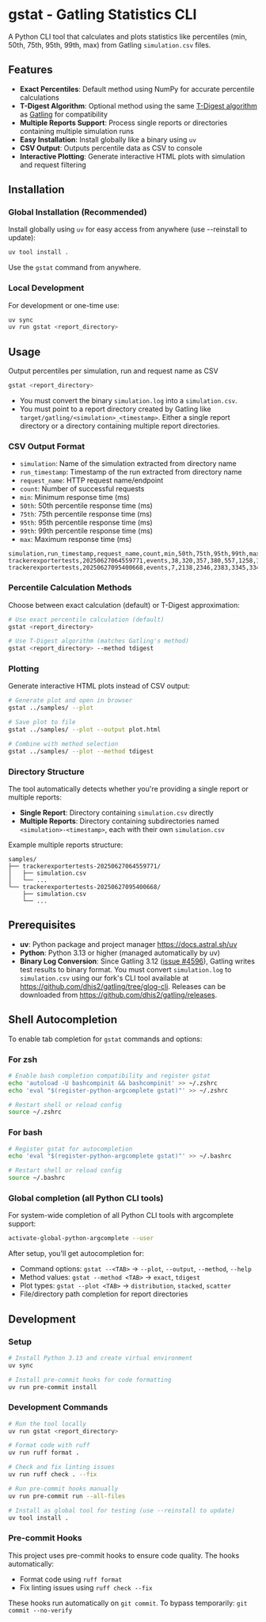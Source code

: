 # gstat - Gatling Statistics CLI

A Python CLI tool that calculates and plots statistics like percentiles (min, 50th, 75th, 95th,
99th, max) from Gatling `simulation.csv` files.

## Features

* **Exact Percentiles**: Default method using NumPy for accurate percentile calculations
* **T-Digest Algorithm**: Optional method using the same [T-Digest
algorithm](https://github.com/CamDavidsonPilon/tdigest) as
[Gatling](https://github.com/tdunning/t-digest) for compatibility
* **Multiple Reports Support**: Process single reports or directories containing multiple simulation
runs
* **Easy Installation**: Install globally like a binary using `uv`
* **CSV Output**: Outputs percentile data as CSV to console
* **Interactive Plotting**: Generate interactive HTML plots with simulation and request filtering

## Installation

### Global Installation (Recommended)

Install globally using `uv` for easy access from anywhere (use --reinstall to update):

```bash
uv tool install .
```

Use the `gstat` command from anywhere.

### Local Development

For development or one-time use:

```bash
uv sync
uv run gstat <report_directory>
```

## Usage

Output percentiles per simulation, run and request name as CSV

```bash
gstat <report_directory>
```

* You must convert the binary `simulation.log` into a `simulation.csv`.
* You must point to a report directory created by Gatling like
`target/gatling/<simulation>_<timestamp>`. Either a single report directory or a directory
containing multiple report directories.

### CSV Output Format

* `simulation`: Name of the simulation extracted from directory name
* `run_timestamp`: Timestamp of the run extracted from directory name
* `request_name`: HTTP request name/endpoint
* `count`: Number of successful requests
* `min`: Minimum response time (ms)
* `50th`: 50th percentile response time (ms)
* `75th`: 75th percentile response time (ms)
* `95th`: 95th percentile response time (ms)
* `99th`: 99th percentile response time (ms)
* `max`: Maximum response time (ms)

```csv
simulation,run_timestamp,request_name,count,min,50th,75th,95th,99th,max
trackerexportertests,20250627064559771,events,38,320,357,380,557,1258,1258
trackerexportertests,20250627095400668,events,7,2138,2346,2383,3345,3345,3345
```

### Percentile Calculation Methods

Choose between exact calculation (default) or T-Digest approximation:

```bash
# Use exact percentile calculation (default)
gstat <report_directory>

# Use T-Digest algorithm (matches Gatling's method)
gstat <report_directory> --method tdigest
```

### Plotting

Generate interactive HTML plots instead of CSV output:

```bash
# Generate plot and open in browser
gstat ../samples/ --plot

# Save plot to file
gstat ../samples/ --plot --output plot.html

# Combine with method selection
gstat ../samples/ --plot --method tdigest
```

### Directory Structure

The tool automatically detects whether you're providing a single report or multiple reports:

* **Single Report**: Directory containing `simulation.csv` directly
* **Multiple Reports**: Directory containing subdirectories named `<simulation>-<timestamp>`, each with their own `simulation.csv`

Example multiple reports structure:
```
samples/
├── trackerexportertests-20250627064559771/
│   ├── simulation.csv
│   └── ...
└── trackerexportertests-20250627095400668/
    ├── simulation.csv
    └── ...
```

## Prerequisites

* **uv**: Python package and project manager https://docs.astral.sh/uv
* **Python**: Python 3.13 or higher (managed automatically by uv)
* **Binary Log Conversion**: Since Gatling 3.12 ([issue
#4596](https://github.com/gatling/gatling/issues/4596)), Gatling writes test results to binary
format. You must convert `simulation.log` to `simulation.csv` using our fork's CLI tool available
at https://github.com/dhis2/gatling/tree/glog-cli. Releases can be downloaded from
https://github.com/dhis2/gatling/releases.

## Shell Autocompletion

To enable tab completion for `gstat` commands and options:

### For zsh

```bash
# Enable bash completion compatibility and register gstat
echo 'autoload -U bashcompinit && bashcompinit' >> ~/.zshrc
echo 'eval "$(register-python-argcomplete gstat)"' >> ~/.zshrc

# Restart shell or reload config
source ~/.zshrc
```

### For bash

```bash
# Register gstat for autocompletion
echo 'eval "$(register-python-argcomplete gstat)"' >> ~/.bashrc

# Restart shell or reload config
source ~/.bashrc
```

### Global completion (all Python CLI tools)

For system-wide completion of all Python CLI tools with argcomplete support:

```bash
activate-global-python-argcomplete --user
```

After setup, you'll get autocompletion for:
* Command options: `gstat --<TAB>` → `--plot`, `--output`, `--method`, `--help`
* Method values: `gstat --method <TAB>` → `exact`, `tdigest`
* Plot types: `gstat --plot <TAB>` → `distribution`, `stacked`, `scatter`
* File/directory path completion for report directories

## Development

### Setup

```bash
# Install Python 3.13 and create virtual environment
uv sync

# Install pre-commit hooks for code formatting
uv run pre-commit install
```

### Development Commands

```bash
# Run the tool locally
uv run gstat <report_directory>

# Format code with ruff
uv run ruff format .

# Check and fix linting issues
uv run ruff check . --fix

# Run pre-commit hooks manually
uv run pre-commit run --all-files

# Install as global tool for testing (use --reinstall to update)
uv tool install .
```

### Pre-commit Hooks

This project uses pre-commit hooks to ensure code quality. The hooks automatically:

* Format code using `ruff format`
* Fix linting issues using `ruff check --fix`

These hooks run automatically on `git commit`. To bypass temporarily: `git commit --no-verify`

